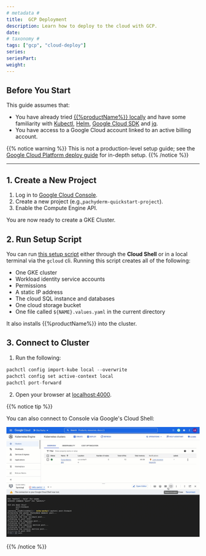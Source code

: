 ```yaml
---
# metadata # 
title:  GCP Deployment
description: Learn how to deploy to the cloud with GCP.
date: 
# taxonomy #
tags: ["gcp", "cloud-deploy"]
series:
seriesPart:
weight: 
---
```

## Before You Start 

This guide assumes that:
-  You have already tried [{{%productName%}} locally](../../local-deploy/) and have some familiarity with [Kubectl](https://kubernetes.io/docs/tasks/tools/), [Helm](https://helm.sh/docs/intro/install/), [Google Cloud SDK](https://cloud.google.com/sdk/) and [jq](https://stedolan.github.io/jq/download/).
- You have access to a Google Cloud account linked to an active billing account.

{{% notice warning %}}
This is not a production-level setup guide; see the [Google Cloud Platform deploy guide](../../../deploy-manage/deploy/google-cloud-platform/) for in-depth setup. 
{{% /notice %}}

---

## 1. Create a New Project 

1. Log in to [Google Cloud Console](https://console.cloud.google.com/).
2. Create a new project (e.g.,`pachyderm-quickstart-project`).
3. Enable the Compute Engine API.

You are now ready to create a GKE Cluster.

## 2. Run Setup Script

You can run [this setup script](https://github.com/pachyderm/pachyderm/blob/master/etc/deploy/gcp/gcp-doco-script.sh) either through the **Cloud Shell** or in a local terminal via the `gcloud` cli. Running this script creates all of the following:

- One GKE cluster
- Workload identity service accounts
- Permissions
- A static IP address 
- The cloud SQL instance and databases
- One cloud storage bucket
- One file called `${NAME}.values.yaml` in the current directory

It also installs {{%productName%}} into the cluster.

## 3. Connect to Cluster

1. Run the following:
```s
pachctl config import-kube local --overwrite
pachctl config set active-context local
pachctl port-forward
```
2. Open your browser at [localhost:4000](https://localhost:4000).

{{% notice tip %}}

You can also connect to Console via Google's Cloud Shell: 

![console-in-browser](/images/gcp/console-in-browser.gif)

{{% /notice %}}